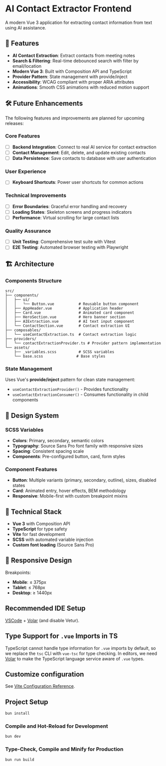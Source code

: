 # AI Contact Extractor Frontend

A modern Vue 3 application for extracting contact information from text using AI assistance.

## 🚀 Features

- **AI Contact Extraction**: Extract contacts from meeting notes
- **Search & Filtering**: Real-time debounced search with filter by email/location
- **Modern Vue 3**: Built with Composition API and TypeScript
- **Provider Pattern**: State management with provide/inject
- **Accessibility**: WCAG compliant with proper ARIA attributes
- **Animations**: Smooth CSS animations with reduced motion support

## 🛠️ Future Enhancements

The following features and improvements are planned for upcoming releases:

### Core Features
- [ ] **Backend Integration**: Connect to real AI service for contact extraction
- [ ] **Contact Management**: Edit, delete, and update existing contacts
- [ ] **Data Persistence**: Save contacts to database with user authentication

### User Experience
- [ ] **Keyboard Shortcuts**: Power user shortcuts for common actions

### Technical Improvements
- [ ] **Error Boundaries**: Graceful error handling and recovery
- [ ] **Loading States**: Skeleton screens and progress indicators
- [ ] **Performance**: Virtual scrolling for large contact lists

### Quality Assurance
- [ ] **Unit Testing**: Comprehensive test suite with Vitest
- [ ] **E2E Testing**: Automated browser testing with Playwright

## 🏗️ Architecture

### Components Structure
```
src/
├── components/
│   ├── ui/
│   │   └── Button.vue           # Reusable button component
│   ├── AppHeader.vue            # Application header
│   ├── Card.vue                 # Animated card component
│   ├── HeroSection.vue          # Hero banner section
│   ├── AIExtraction.vue         # AI text input component
│   └── ContactSection.vue       # Contact extraction UI
├── composables/
│   └── useContactExtraction.ts  # Contact extraction logic
├── providers/
│   └── contactExtractionProvider.ts # Provider pattern implementation
└── assets/
    ├── _variables.scss          # SCSS variables
    └── base.scss               # Base styles
```

### State Management
Uses Vue's **provide/inject** pattern for clean state management:
- `useContactExtractionProvider()` - Provides functionality
- `useContactExtractionConsumer()` - Consumes functionality in child components

## 🎨 Design System

### SCSS Variables
- **Colors**: Primary, secondary, semantic colors
- **Typography**: Source Sans Pro font family with responsive sizes
- **Spacing**: Consistent spacing scale
- **Components**: Pre-configured button, card, form styles

### Component Features
- **Button**: Multiple variants (primary, secondary, outline), sizes, disabled states
- **Card**: Animated entry, hover effects, BEM methodology
- **Responsive**: Mobile-first with custom breakpoint mixins

## 🔧 Technical Stack

- **Vue 3** with Composition API
- **TypeScript** for type safety
- **Vite** for fast development
- **SCSS** with automated variable injection
- **Custom font loading** (Source Sans Pro)

## 📱 Responsive Design

Breakpoints:
- **Mobile**: ≤ 375px
- **Tablet**: ≤ 768px
- **Desktop**: ≥ 1440px

## Recommended IDE Setup

[VSCode](https://code.visualstudio.com/) + [Volar](https://marketplace.visualstudio.com/items?itemName=Vue.volar) (and disable Vetur).

## Type Support for `.vue` Imports in TS

TypeScript cannot handle type information for `.vue` imports by default, so we replace the `tsc` CLI with `vue-tsc` for type checking. In editors, we need [Volar](https://marketplace.visualstudio.com/items?itemName=Vue.volar) to make the TypeScript language service aware of `.vue` types.

## Customize configuration

See [Vite Configuration Reference](https://vite.dev/config/).

## Project Setup

```sh
bun install
```

### Compile and Hot-Reload for Development

```sh
bun dev
```

### Type-Check, Compile and Minify for Production

```sh
bun run build
```
